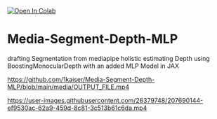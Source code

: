 [![Open In Colab](https://colab.research.google.com/assets/colab-badge.svg)](https://colab.research.google.com/github/1kaiser/Media-Segment-Depth-MLP/blob/main/Segmentation_Depth_MLP.ipynb)


# Media-Segment-Depth-MLP
drafting Segmentation from mediapipe holistic estimating Depth using BoostingMonocularDepth with an added MLP Model in JAX

https://github.com/1kaiser/Media-Segment-Depth-MLP/blob/main/media/OUTPUT_FILE.mp4



https://user-images.githubusercontent.com/26379748/207690144-ef9530ac-62a9-459d-8c81-3c513b61c6da.mp4

